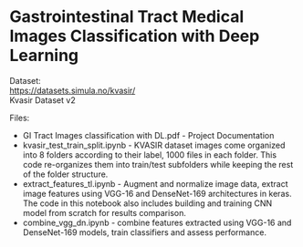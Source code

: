 # Gastrointestinal Tract Medical Images Classification with Deep Learning

Dataset:<br />
https://datasets.simula.no/kvasir/ <br />
Kvasir Dataset v2<br />

Files:<br />
* GI Tract Images classification with DL.pdf - Project Documentation<br />
* kvasir_test_train_split.ipynb - KVASIR dataset images come organized into 8 folders according to their label, 1000 files in each folder. This code re-organizes them into train/test subfolders while keeping the rest of the folder structure. <br />
* extract_features_tl.ipynb - Augment and normalize image data, extract image features using VGG-16 and DenseNet-169 architectures in keras. The code in this notebook also includes building and training CNN model from scratch for results comparison. </br>
* combine_vgg_dn.ipynb - combine features extracted using VGG-16 and DenseNet-169 models, train classifiers and assess performance.
